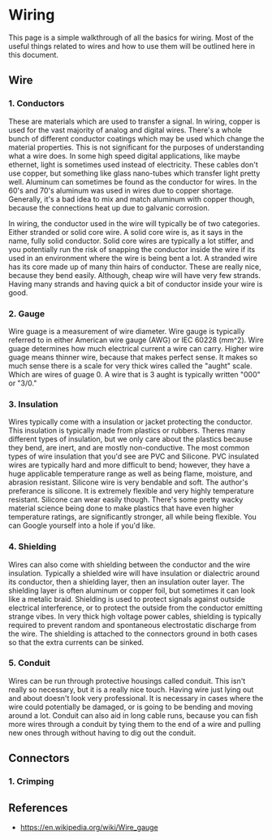 # Wiring

This page is a simple walkthrough of all the basics for wiring. Most of the useful things related to wires and how to use them will be outlined here in this document.

## Wire

### 1. Conductors

These are materials which are used to transfer a signal. In wiring, copper is used for the vast majority of analog and digital wires. There's a whole bunch of different conductor coatings which may be used which change the material properties. This is not significant for the purposes of understanding what a wire does. In some high speed digital applications, like maybe ethernet, light is sometimes used instead of electricity. These cables don't use copper, but something like glass nano-tubes which transfer light pretty well. Aluminum can sometimes be found as the conductor for wires. In the 60's and 70's aluminum was used in wires due to copper shortage. Generally, it's a bad idea to mix and match aluminum with copper though, because the connections heat up due to galvanic corrosion.

In wiring, the conductor used in the wire will typically be of two categories. Either stranded or solid core wire. A solid core wire is, as it says in the name, fully solid conductor. Solid core wires are typically a lot stiffer, and you potentially run the risk of snapping the conductor inside the wire if its used in an environment where the wire is being bent a lot. A stranded wire has its core made up of many thin hairs of conductor. These are really nice, because they bend easily. Although, cheap wire will have very few strands. Having many strands and having quick a bit of conductor inside your wire is good.

### 2. Gauge

Wire guage is a measurement of wire diameter. Wire gauge is typically referred to in either American wire gauge (AWG) or IEC 60228 (mm^2). Wire guage determines how much electrical current a wire can carry. Higher wire guage means thinner wire, because that makes perfect sense. It makes so much sense there is a scale for very thick wires called the "aught" scale. Which are wires of guage 0. A wire that is 3 aught is typically written "000" or "3/0."

### 3. Insulation

Wires typically come with a insulation or jacket protecting the conductor. This insulation is typically made from plastics or rubbers. Theres many different types of insulation, but we only care about the plastics because they bend, are inert, and are mostly non-conductive. The most common types of wire insulation that you'd see are PVC and Silicone. PVC insulated wires are typically hard and more difficult to bend; however, they have a huge applicable temperature range as well as being flame, moisture, and abrasion resistant. Silicone wire is very bendable and soft. The author's preferance is silicone. It is extremely flexible and very highly temperature resistant. Silicone can wear easily though. There's some pretty wacky material science being done to make plastics that have even higher temperature ratings, are significantly stronger, all while being flexible. You can Google yourself into a hole if you'd like.

### 4. Shielding

Wires can also come with shielding between the conductor and the wire insulation. Typically a shielded wire will have insulation or dialectric around its conductor, then a shielding layer, then an insulation outer layer. The shielding layer is often aluminum or copper foil, but sometimes it can look like a metalic braid. Shielding is used to protect signals against outside electrical interference, or to protect the outside from the conductor emitting strange vibes. In very thick high voltage power cables, shielding is typically required to prevent random and spontaneous electrostatic discharge from the wire. The shielding is attached to the connectors ground in both cases so that the extra currents can be sinked.

### 5. Conduit

Wires can be run through protective housings called conduit. This isn't really so necessary, but it is a really nice touch. Having wire just lying out and about doesn't look very professional. It is necessary in cases where the wire could potentially be damaged, or is going to be bending and moving around a lot. Conduit can also aid in long cable runs, because you can fish more wires through a conduit by tying them to the end of a wire and pulling new ones through without having to dig out the conduit.

## Connectors

### 1. Crimping



## References
* https://en.wikipedia.org/wiki/Wire_gauge